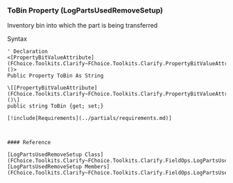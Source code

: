 ﻿### ToBin Property (LogPartsUsedRemoveSetup)

Inventory bin into which the part is being transferred

Syntax

```vbnet
' Declaration
<[PropertyBitValueAttribute](FChoice.Toolkits.Clarify~FChoice.Toolkits.Clarify.PropertyBitValueAttribute.md)()>
Public Property ToBin As String

\[[PropertyBitValueAttribute](FChoice.Toolkits.Clarify~FChoice.Toolkits.Clarify.PropertyBitValueAttribute.md)()\]
public string ToBin {get; set;}

[!include[Requirements](../partials/requirements.md)]



#### Reference

[LogPartsUsedRemoveSetup Class](FChoice.Toolkits.Clarify~FChoice.Toolkits.Clarify.FieldOps.LogPartsUsedRemoveSetup.md)  
[LogPartsUsedRemoveSetup Members](FChoice.Toolkits.Clarify~FChoice.Toolkits.Clarify.FieldOps.LogPartsUsedRemoveSetup_members.md)